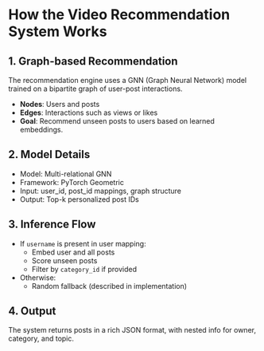 # How the Video Recommendation System Works

## 1. Graph-based Recommendation

The recommendation engine uses a GNN (Graph Neural Network) model trained on a bipartite graph of user-post interactions.

- **Nodes**: Users and posts
- **Edges**: Interactions such as views or likes
- **Goal**: Recommend unseen posts to users based on learned embeddings.

## 2. Model Details

- Model: Multi-relational GNN
- Framework: PyTorch Geometric
- Input: user_id, post_id mappings, graph structure
- Output: Top-k personalized post IDs

## 3. Inference Flow

- If `username` is present in user mapping:
  - Embed user and all posts
  - Score unseen posts
  - Filter by `category_id` if provided
- Otherwise:
  - Random fallback (described in implementation)

## 4. Output

The system returns posts in a rich JSON format, with nested info for owner, category, and topic.
